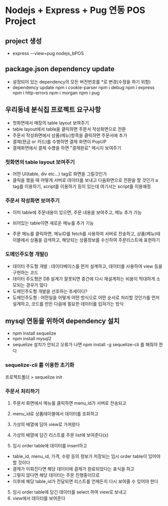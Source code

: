 # Nodejs + Express + Pug 연동 POS Project

## project 생성
- express --view=pug nodejs_bPOS

## package.json dependency update
- 설정되어 있는 dependency의 모든 버전번호를 *로 변경(수정을 하기 위함)
- dependency update
	npm i cookie-parser
	npm i debug
	npm i express
	npm i http-errors
	npm i morgan
	npm i pug

## 우리동네 분식집 프로젝트 요구사항
- 첫화면에서 매장의 table layout 보여주기
- table layout에서 table을 클릭하면 주문서 작성화면으로 전환
- 주문서 작성화면에서 상품(메뉴)항목을 클릭하면 주문서에 추가
- 결제(현금 or 카드)를 수행하면 결제 화면이 PopUP
- 결제화면에서 결제 수행을 하면 "결제완료" 메시지 보여주기

### 첫화면의 table layout 보여주기
- 어떤 UI(table, div etc...) tag로 화면을 그릴것인가
- 클릭을 했을 때 어떻게 서버로 데이터를 보내고 다음화면으로 전환을 할 것인가
a tag를 이용하기, script를 이용하기 등이 있는데 여기서는 script를 이용예정

### 주문서 작성화면 보여주기
- 이미 table에 주문내용이 있으면, 주문 내용을 보여주고, 메뉴 추가 가능
- 비어있는 table이면 새로운 메뉴를 추가 기능

- 주문 메뉴를 클릭하면, 메뉴ID를 fetch를 사용하여 서버로 전송하고,
상품(메뉴)테이블에서 상품을 검색하고, 해당되는 상품정보를 수신하여
주문리스트에 표현하기

### 도메인주도형 개발()
- 데이터 주도형 개발 : 데이터베이스를 먼저 설계하고, 
데이터를 사용하여 view 등을 구현하는 코드
- 데이터 주도형은 DB 설계가 잘못되면 중간에 다시 재설계하는 비용이
막대하게 소모되는 경우가 많다
- 도메인주도형 개발을 선호하는 추세이다?
- 도메인주도형 : 어떤일을 어떻게 어떤 방식으로 어떤 순서로 처리할 것인가를 먼저 설계하고, 코드를 만든 다음에 필요한 데이터를 입혀가는 방식

## mysql 연동을 위하여 dependency 설치
- npm install sequelize
- npm install mysql2
- sequelize 설치가 안되고 오류가 나면
npm install -g sequelize-cli 를 해줘야 한다

### sequelize-cli 를 이용한 초기화
프로젝트폴더 > sequelize init

### 주문서 처리하기
1. 주문서 화면에서 메뉴를 클릭하면 menu_id가 서버로 전송되고 
2. menu_id로 상품테이블에서 데이터를 조회하고
3. 가상의 배열에 담아 view로 가져왔다
4. 가상의 배열에 담긴 리스트를 주문 list에 보여준다(x)

4. 임시 order table에 데이터를 insert하고
- table_id, menu_id, 가격, 수량 등의 정보가 저장되는 임시 order table이 있어야 할 것이다
- 결제가 이뤄진다면 해당 데이터에 결제가 완료되었다는 표식을 하고
- 그렇지 않다면 해당 데이터는 주문 진행중이므로
- 이후에 해당 table_id가 전달되면 리스트를 언제든지 다시 보여줄 수 있어야 한다

5. 임시 order table에 담긴 데이터를 select 하여 view로 보내고
6. view에서 데이터를 보여준다